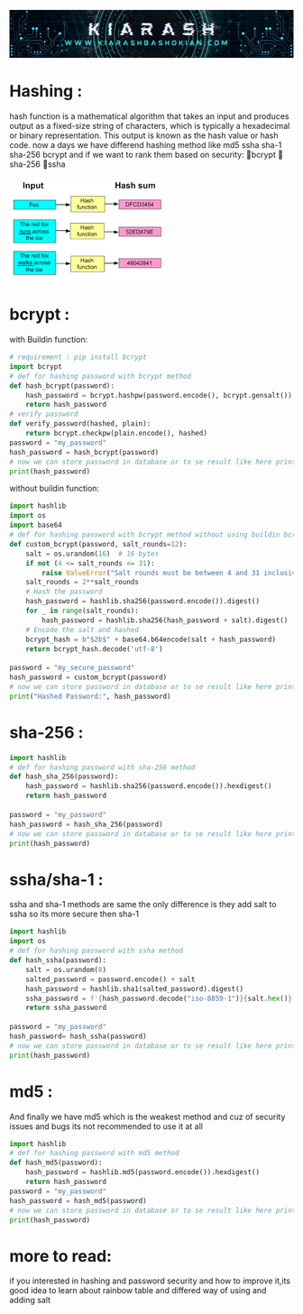 ![baner](https://github.com/Ghosts6/Hashing_methods/blob/main/Baner.png)
# Hashing :
hash function is a mathematical algorithm that takes an input  and produces output as a fixed-size string of characters, which is typically a hexadecimal or binary representation. This output is known as the hash value or hash code.
now a days we have differend hashing method like md5 ssha sha-1 sha-256 bcrypt and if we want to rank them based on security: 🥇bcrypt 🥈sha-256 🥉ssha


![hash](https://github.com/Ghosts6/Hashing_methods/blob/main/hash.png)


# bcrypt :
with Buildin function:
```python
# requirement : pip install bcrypt
import bcrypt
# def for hashing password with bcrypt method
def hash_bcrypt(password):
    hash_password = bcrypt.hashpw(password.encode(), bcrypt.gensalt())
    return hash_password
# verify password
def verify_password(hashed, plain):
    return bcrypt.checkpw(plain.encode(), hashed)
password = "my_password"
hash_password = hash_bcrypt(password)
# now we can store password in database or to se result like here print it
print(hash_password)
```
without buildin function:
```python
import hashlib
import os
import base64
# def for hashing password with bcrypt method without using buildin bcrypt functions
def custom_bcrypt(password, salt_rounds=12):
    salt = os.urandom(16)  # 16 bytes
    if not (4 <= salt_rounds <= 31):
        raise ValueError("Salt rounds must be between 4 and 31 inclusive.")
    salt_rounds = 2**salt_rounds    
    # Hash the password 
    hash_password = hashlib.sha256(password.encode()).digest()
    for _ in range(salt_rounds):
        hash_password = hashlib.sha256(hash_password + salt).digest()   
    # Encode the salt and hashed 
    bcrypt_hash = b"$2b$" + base64.b64encode(salt + hash_password)   
    return bcrypt_hash.decode('utf-8')

password = "my_secure_password"
hash_password = custom_bcrypt(password)
# now we can store password in database or to se result like here print it
print("Hashed Password:", hash_password)
```
# sha-256 :
```python
import hashlib
# def for hashing password with sha-256 method
def hash_sha_256(password):
    hash_password = hashlib.sha256(password.encode()).hexdigest()
    return hash_password

password = "my_password"
hash_password = hash_sha_256(password)
# now we can store password in database or to se result like here print it
print(hash_password)
```
# ssha/sha-1 :
ssha and sha-1 methods are same the only difference is they add salt to ssha so its more secure then sha-1
```python
import hashlib
import os
# def for hashing password with ssha method
def hash_ssha(password):
    salt = os.urandom(8)
    salted_password = password.encode() + salt
    hash_password = hashlib.sha1(salted_password).digest()
    ssha_password = f'{hash_password.decode("iso-8859-1")}{salt.hex()}'
    return ssha_password

password = "my_password"
hash_password= hash_ssha(password)
# now we can store password in database or to se result like here print it
print(hash_password)
```
# md5 :
And finally we have md5 which is the weakest method and cuz of security issues and bugs its not recommended to use it at all
```python
import hashlib
# def for hashing password with md5 method
def hash_md5(password):
    hash_password = hashlib.md5(password.encode()).hexdigest()
    return hash_password
password = "my_password"
hash_password = hash_md5(password)
# now we can store password in database or to se result like here print it
print(hash_password)
```
# more to read:
if you interested in hashing and password security and how to improve it,its good idea to learn about rainbow table and differed way of using and adding salt 
